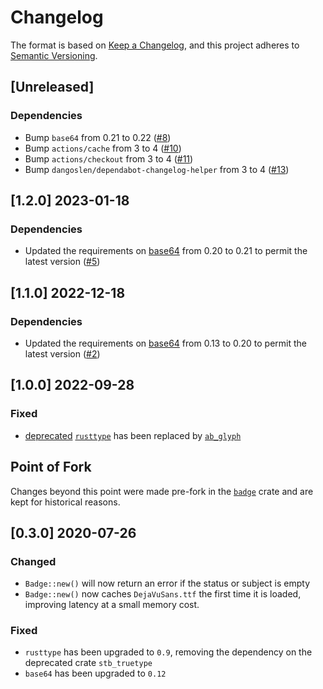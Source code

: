 # Changelog

The format is based on [Keep a Changelog](https://keepachangelog.com/en/1.0.0/),
and this project adheres to [Semantic Versioning](https://semver.org/spec/v2.0.0.html).

## [Unreleased]


### Dependencies
- Bump `base64` from 0.21 to 0.22 ([#8](https://github.com/vbrandl/badgers/pull/8))
- Bump `actions/cache` from 3 to 4 ([#10](https://github.com/vbrandl/badgers/pull/10))
- Bump `actions/checkout` from 3 to 4 ([#11](https://github.com/vbrandl/badgers/pull/11))
- Bump `dangoslen/dependabot-changelog-helper` from 3 to 4 ([#13](https://github.com/vbrandl/badgers/pull/13))

## [1.2.0] 2023-01-18

### Dependencies

* Updated the requirements on [base64](https://github.com/marshallpierce/rust-base64) from 0.20 to 0.21 to permit the latest version ([#5])

[#5]: https://github.com/vbrandl/badgers/pull/5


## [1.1.0] 2022-12-18

### Dependencies

* Updated the requirements on [base64](https://github.com/marshallpierce/rust-base64) from 0.13 to 0.20 to permit the latest version ([#2])

[#2]: https://github.com/vbrandl/badgers/pull/2


## [1.0.0] 2022-09-28

### Fixed

- [deprecated](https://rustsec.org/advisories/RUSTSEC-2021-0140.html) [`rusttype`](https://crates.io/crates/rusttype) has been replaced by [`ab_glyph`](https://crates.io/crates/ab_glyph)


## Point of Fork

Changes beyond this point were made pre-fork in the
[`badge`](https://crates.io/crates/badge) crate and are kept for historical
reasons.

## [0.3.0] 2020-07-26

### Changed

- `Badge::new()` will now return an error if the status or subject is empty
- `Badge::new()` now caches `DejaVuSans.ttf` the first time it is loaded,
  improving latency at a small memory cost.

### Fixed

- `rusttype` has been upgraded to `0.9`,
  removing the dependency on the deprecated crate `stb_truetype`
- `base64` has been upgraded to `0.12`

